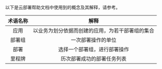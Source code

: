 以下是云部署帮助文档中使用到的概念及其解释，请参考。

| 术语名称      |    解释 |
| :--------: | :--------:|
| 应用  | 以业务为划分依据而创建的应用，为若干部署组的集合 |
| 部署组  | 一次部署操作的单位 |
| 部署  | 选择一个部署组，进行部署操作 |
| 里程牌  | 历次部署成功的部署任务列表 |
